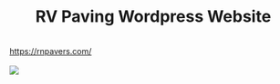 <center><h1>RV Paving Wordpress Website</h1></center>
<br />
<a href="https://rnpavers.com/" target="_blank"> https://rnpavers.com/ <br/></a> <br/>
<img src="./rnpavers.png" />